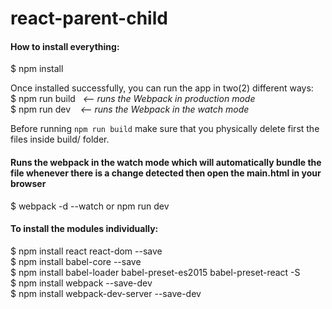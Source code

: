 # react-parent-child

#### How to install everything:   
$ npm install   

Once installed successfully, you can run the app in two(2) different ways:    
$ npm run build&nbsp;&nbsp;&nbsp;<em><-- runs the Webpack in production mode</em>   
$ npm run dev&nbsp;&nbsp;&nbsp;&nbsp;<em><-- runs the Webpack in the watch mode</em>   

Before running `npm run build` make sure that you physically delete first the files inside build/ folder.

#### Runs the webpack in the watch mode which will automatically bundle the file whenever there is a change detected then open the main.html in your browser
$ webpack -d --watch or npm run dev   


#### To install the modules individually:
$ npm install react react-dom --save   
$ npm install babel-core --save   
$ npm install babel-loader babel-preset-es2015 babel-preset-react -S   
$ npm install webpack --save-dev   
$ npm install webpack-dev-server --save-dev   
